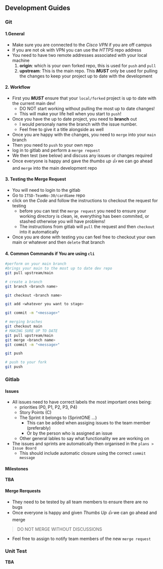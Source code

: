 ## Development Guides

### Git

#### 1.General

- Make sure you are connected to the _Cisco VPN_ if you are off campus
- If you are not ok with VPN you can use the _HTTPS_ repo address
- You need to have two remote addresses associated with your local machine
  1. **origin**: which is your own forked repo, this is used for `push` and
     `pull`
  2. **upstream**: This is the main repo. This _**MUST**_ only be used for
     pulling the changes to keep your project up to date with the development

#### 2. Workflow

- First you _**MUST**_ ensure that your `local/forked` project is up to date
  with the current main dev!
  - DO NOT start working without pulling the most up to date changes!
  - This will make your life hell when you start to `push`!
- Once you have the up to date project, you need to **branch** out
  - I would personaly name the branch with the issue number.
  - Feel free to give it a title alongside as well
- Once you are happy with the changes, you need to `merge` into your `main`
  branch
- Then you need to `push` to your own repo
- log in to gitlab and perform a `merge request`
- We then test (see below) and discuss any issues or changes required
- Once everyone is happy and gave the _thumbs up 👍_ we can go ahead and `merge`
  into the main development repo

#### 3. Testing the Merge Request

- You will need to login to the gitlab
- Go to `ITSD-TeamNo-30/cardGame` repo
- click on the _Code_ and follow the instructions to checkout the request for
  testing
  - before you can test the `merge request` you need to ensure your working
    directory is clean, ie, everything has been commited, or stashed otherwise
    you will have problems!
  - The instructions from gitlab will `pull` the request and then `checkout`
    into it automatically
- Once you are done with testing you can feel free to checkout your own main or
  whatever and then `delete` that branch

#### 4. Common Commands if You are using `cli`

```bash
#perform on your main branch
#brings your main to the most up to date dev repo
git pull upstream/main
```

```bash
# create a branch
git branch <branch name>
```

```bash
git checkout <branch name>
```

```bash
git add <whatever you want to stage>
```

```bash
git commit -m "<message>"
```

```bash
# merging braches 
git checkout main
# MAKING SURE UP TO DATE
git pull upstream/main
git merge <branch name>
git commit -m "<message>"

git push
```

```bash
# push to your fork
git push
```

### Gitlab

#### Issues

- All issues need to have correct labels the most important ones being:
  - priorities (P0, P1, P2, P3, P4)
  - Story Points (C<number>)
  - The Sprint it belongs to (SprintONE ...)
    - This can be added when assiging issues to the team member (preferably)
    - Or by the person who is assigned an issue
  - Other general lables to say what functionality we are working on
- The issues and sprints are automatically then organised in the
  `plans > Issue Board`
  - This should include automatic closure using the correct `commit message`

#### Milestones

**TBA**

#### Merge Rerquests

- They need to be tested by all team members to ensure there are no bugs
- Once everyone is happy and given _Thumbs Up 👍_ we can go ahead and merge

> DO NOT MERGE WITHOUT DISCUSSIONS

- Feel free to assign to notify team members of the new `merge request`

### Unit Test

**TBA**
